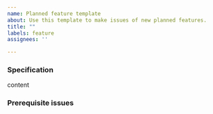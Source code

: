 ```yaml
---
name: Planned feature template
about: Use this template to make issues of new planned features.
title: ""
labels: feature
assignees: ''

---
```


### Specification

content

### Prerequisite issues
